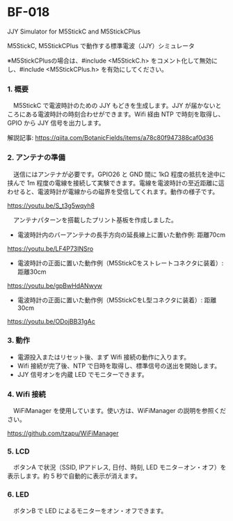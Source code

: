 # BF-018
JJY Simulator for M5StickC and M5StickCPlus

M5StickC, M5StickCPlus で動作する標準電波（JJY）シミュレータ

※M5StickCPlusの場合は、#include <M5StickC.h> をコメント化して無効にし、#include <M5StickCPlus.h> を有効にしてください。

### 1. 概要
　M5StickC で電波時計のための JJY もどきを生成します。JJY が届かないところにある電波時計の時刻合わせができます。Wifi 経由 NTP で時刻を取得し、GPIO から JJY 信号を出力します。
 
解説記事: https://qiita.com/BotanicFields/items/a78c80f947388caf0d36

### 2. アンテナの準備
　送信にはアンテナが必要です。GPIO26 と GND 間に 1kΩ 程度の抵抗を途中に挟んで 1m 程度の電線を接続して実験できます。電線を電波時計の至近距離に這わせると、電波時計が電線からの磁界を受信してくれます。動作の様子です。

https://youtu.be/S_t3g5wqyh8

　アンテナパターンを搭載したプリント基板を作成しました。

- 電波時計内のバーアンテナの長手方向の延長線上に置いた動作例: 距離70cm

https://youtu.be/LF4P73INSro

- 電波時計の正面に置いた動作例（M5StickCをストレートコネクタに装着）: 距離30cm

https://youtu.be/gpBwHdANwyw

- 電波時計の正面に置いた動作例（M5StickCをL型コネクタに装着）: 距離30cm

https://youtu.be/ODojBB31gAc

### 3. 動作

- 電源投入またはリセット後、まず Wifi 接続の動作に入ります。
- Wifi 接続が完了後、NTP で日時を取得し、標準信号の送出を開始します。 
- JJY 信号オンを内蔵 LED でモニターできます。

### 4. Wifi 接続
　WiFiManager を使用しています。使い方は、WiFiManager の説明を参照ください。

https://github.com/tzapu/WiFiManager

### 5. LCD
　ボタンA で状況（SSID, IPアドレス, 日付、時刻, LED モニタ－オン・オフ）を表示します。約 5 秒で自動的に表示が消えます。

### 6. LED
　ボタンB で LED によるモニターをオン・オフできます。
